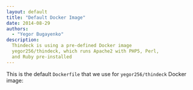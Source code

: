 ```yaml
---
layout: default
title: "Default Docker Image"
date: 2014-08-29
authors:
  - "Yegor Bugayenko"
description:
  Thindeck is using a pre-defined Docker image
  yegor256/thindeck, which runs Apache2 with PHP5, Perl,
  and Ruby pre-installed
---
```


This is the default `Dockerfile` that we use
for `yegor256/thindeck` Docker image:


